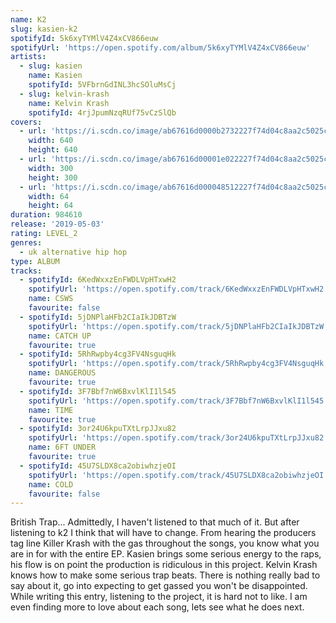 ```yaml
---
name: K2
slug: kasien-k2
spotifyId: 5k6xyTYMlV4Z4xCV866euw
spotifyUrl: 'https://open.spotify.com/album/5k6xyTYMlV4Z4xCV866euw'
artists:
  - slug: kasien
    name: Kasien
    spotifyId: 5VFbrnGdINL3hcSOluMsCj
  - slug: kelvin-krash
    name: Kelvin Krash
    spotifyId: 4rjJpumNzqRUf75vCzSlQb
covers:
  - url: 'https://i.scdn.co/image/ab67616d0000b2732227f74d04c8aa2c5025c50c'
    width: 640
    height: 640
  - url: 'https://i.scdn.co/image/ab67616d00001e022227f74d04c8aa2c5025c50c'
    width: 300
    height: 300
  - url: 'https://i.scdn.co/image/ab67616d000048512227f74d04c8aa2c5025c50c'
    width: 64
    height: 64
duration: 984610
release: '2019-05-03'
rating: LEVEL_2
genres:
  - uk alternative hip hop
type: ALBUM
tracks:
  - spotifyId: 6KedWxxzEnFWDLVpHTxwH2
    spotifyUrl: 'https://open.spotify.com/track/6KedWxxzEnFWDLVpHTxwH2'
    name: CSWS
    favourite: false
  - spotifyId: 5jDNPlaHFb2CIaIkJDBTzW
    spotifyUrl: 'https://open.spotify.com/track/5jDNPlaHFb2CIaIkJDBTzW'
    name: CATCH UP
    favourite: true
  - spotifyId: 5RhRwpby4cg3FV4NsguqHk
    spotifyUrl: 'https://open.spotify.com/track/5RhRwpby4cg3FV4NsguqHk'
    name: DANGEROUS
    favourite: true
  - spotifyId: 3F7Bbf7nW6BxvlKlI1l545
    spotifyUrl: 'https://open.spotify.com/track/3F7Bbf7nW6BxvlKlI1l545'
    name: TIME
    favourite: true
  - spotifyId: 3or24U6kpuTXtLrpJJxu82
    spotifyUrl: 'https://open.spotify.com/track/3or24U6kpuTXtLrpJJxu82'
    name: 6FT UNDER
    favourite: true
  - spotifyId: 45U7SLDX8ca2obiwhzjeOI
    spotifyUrl: 'https://open.spotify.com/track/45U7SLDX8ca2obiwhzjeOI'
    name: COLD
    favourite: false
---
```

British Trap... Admittedly, I haven't listened to that much of it. But after listening to k2
I think that will have to change. From hearing the producers tag line Killer Krash with the
gas throughout the songs, you know what you are in for with the entire EP. Kasien brings
some serious energy to the raps, his flow is on point the production is ridiculous in this
project. Kelvin Krash knows how to make some serious trap beats. There is nothing really
bad to say about it, go into expecting to get gassed you won't be disappointed. While
writing this entry, listening to the project, it is hard not to like. I am even finding
more to love about each song, lets see what he does next.
